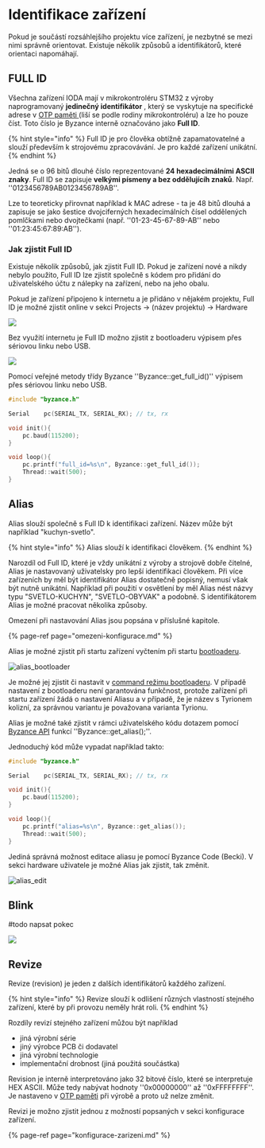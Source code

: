 # Identifikace zařízení

Pokud je součástí rozsáhlejšího projektu více zařízení, je nezbytné se mezi nimi správně orientovat. Existuje několik způsobů a identifikátorů, které orientaci napomáhají.

## FULL ID

Všechna zařízení IODA mají v mikrokontroléru STM32 z výroby naprogramovaný **jedinečný identifikátor** , který se vyskytuje na specifické adrese v [OTP paměti ](identifikace-zarizeni.md)\(liší se podle rodiny mikrokontroléru\) a lze ho pouze číst. Toto číslo je Byzance interně označováno jako **Full ID**.

{% hint style="info" %}
Full ID je pro člověka obtížně zapamatovatelné a slouží především k strojovému zpracovávání. Je pro každé zařízení unikátní.
{% endhint %}

Jedná se o 96 bitů dlouhé číslo reprezentované **24 hexadecimálními ASCII znaky**. Full ID se zapisuje **velkými písmeny a bez oddělujícíh znaků**. Např. ''0123456789AB0123456789AB''.

Lze to teoreticky přirovnat například k MAC adrese - ta je 48 bitů dlouhá a zapisuje se jako šestice dvojciferných hexadecimálních čísel oddělených pomlčkami nebo dvojtečkami \(např. ''01-23-45-67-89-AB'' nebo ''01:23:45:67:89:AB''\).

### Jak zjistit Full ID

Existuje několik způsobů, jak zjistit Full ID. Pokud je zařízení nové a nikdy nebylo použito, Full ID lze zjistit společně s kódem pro přidání do uživatelského účtu z nálepky na zařízení, nebo na jeho obalu.

Pokud je zařízení připojeno k internetu a je přidáno v nějakém projektu, Full ID je možné zjistit online v sekci Projects -&gt; \(název projektu\) -&gt; Hardware

![](../../.gitbook/assets/fullid.PNG)

Bez využití internetu je Full ID možno zjistit z bootloaderu výpisem přes sériovou linku nebo USB.

![](../../.gitbook/assets/fullid-cmd.PNG)

Pomocí veřejné metody třídy Byzance ''Byzance::get\_full\_id\(\)'' výpisem přes sériovou linku nebo USB.

```cpp
#include "byzance.h"

Serial    pc(SERIAL_TX, SERIAL_RX); // tx, rx

void init(){
    pc.baud(115200);
}

void loop(){
    pc.printf("full_id=%s\n", Byzance::get_full_id());
    Thread::wait(500);
}
```

## Alias

Alias slouží společně s Full ID k identifikaci zařízení. Název může být například "kuchyn-svetlo".

{% hint style="info" %}
Alias slouží k identifikaci člověkem.
{% endhint %}

Narozdíl od Full ID, které je vždy unikátní z výroby a strojově dobře čitelné, Alias je nastavovaný uživatelsky pro lepší identifikaci člověkem. Při více zařízeních by měl být identifikátor Alias dostatečně popisný, nemusí však být nutně unikátní. Například při použití v osvětlení by měl Alias nést názvy typu "SVETLO-KUCHYN", "SVETLO-OBYVAK" a podobně. S identifikátorem Alias je možné pracovat několika způsoby.

Omezení při nastavování Alias jsou popsána v příslušné kapitole.

{% page-ref page="omezeni-konfigurace.md" %}

Alias je možné zjistit při startu zařízení vyčtením při startu [bootloaderu](bootloader/).

![alias\_bootloader](../../.gitbook/assets/alias_bootloader.png)

Je možné jej zjistit či nastavit v [command režimu bootloaderu](bootloader/command-mod.md). V případě nastavení z bootloaderu není garantována funkčnost, protože zařízení při startu zařízení žádá o nastavení Aliasu a v případě, že je název s Tyrionem kolizní, za správnou variantu je považovana varianta Tyrionu.

Alias je možné také zjistit v rámci uživatelského kódu dotazem pomocí [Byzance API](../programovani-hw/byzance-api/) funkcí ''Byzance::get\_alias\(\);''.

Jednoduchý kód může vypadat například takto:

```cpp
#include "byzance.h"

Serial    pc(SERIAL_TX, SERIAL_RX); // tx, rx

void init(){
    pc.baud(115200);
}

void loop(){
    pc.printf("alias=%s\n", Byzance::get_alias());
    Thread::wait(500);
}
```

Jediná správná možnost editace aliasu je pomocí Byzance Code \(Becki\). V sekci hardware uživatele je možné Alias jak zjistit, tak změnit.

![alias\_edit](../../.gitbook/assets/alias_edit.png)

## Blink

\#todo napsat pokec

![](../../.gitbook/assets/rgb-problik.gif)

## Revize

Revize \(revision\) je jeden z dalších identifikátorů každého zařízení.

{% hint style="info" %}
Revize slouží k odlišení různých vlastností stejného zařízení, které by při provozu neměly hrát roli.
{% endhint %}

Rozdíly revizí stejného zařízení můžou být například

* jiná výrobní série
* jiný výrobce PCB či dodavatel
* jiná výrobní technologie 
* implementační drobnost \(jiná použitá součástka\)

Revision je interně interpretováno jako 32 bitové číslo, které se interpretuje HEX ASCII. Může tedy nabývat hodnoty ''0x00000000'' až ''0xFFFFFFFF''. Je nastaveno v [OTP paměti](identifikace-zarizeni.md) při výrobě a proto už nelze změnit.

Revizi je možno zjistit jednou z možností popsaných v sekci konfigurace zařízení.

{% page-ref page="konfigurace-zarizeni.md" %}


